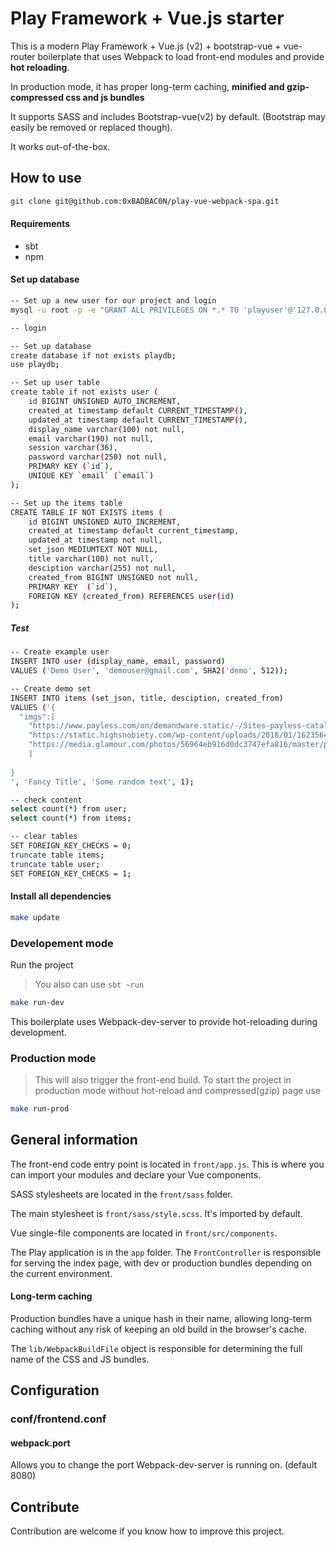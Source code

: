 # Play Framework + Vue.js starter

This is a modern Play Framework + Vue.js (v2) + bootstrap-vue + vue-router boilerplate that uses Webpack
to load front-end modules and provide **hot reloading**.

In production mode, it has proper 
long-term caching, **minified and gzip-compressed css and js bundles**

It supports SASS and includes Bootstrap-vue(v2) by default. (Bootstrap may easily be 
removed or replaced though).

It works out-of-the-box.

## How to use
```bash
git clone git@github.com:0xBADBAC0N/play-vue-webpack-spa.git
```

#### Requirements
* sbt
* npm

#### Set up database
```bash
-- Set up a new user for our project and login
mysql -u root -p -e "GRANT ALL PRIVILEGES ON *.* TO 'playuser'@'127.0.0.1' IDENTIFIED BY 'CHANGEME';"
```

```bash
-- login

```

```bash
-- Set up database
create database if not exists playdb;
use playdb;

-- Set up user table
create table if not exists user (
	id BIGINT UNSIGNED AUTO_INCREMENT, 
	created_at timestamp default CURRENT_TIMESTAMP(),
	updated_at timestamp default CURRENT_TIMESTAMP(),
	display_name varchar(100) not null,
	email varchar(190) not null,
	session varchar(36),
	password varchar(250) not null,
	PRIMARY KEY (`id`),
	UNIQUE KEY `email` (`email`)
);

-- Set up the items table
CREATE TABLE IF NOT EXISTS items (
	id BIGINT UNSIGNED AUTO_INCREMENT, 
	created_at timestamp default current_timestamp,
	updated_at timestamp not null,
	set_json MEDIUMTEXT NOT NULL,
	title varchar(100) not null,
	desciption varchar(255) not null,
	created_from BIGINT UNSIGNED not null,
	PRIMARY KEY  (`id`),
	FOREIGN KEY (created_from) REFERENCES user(id)
);
```

##### Test
```bash
-- Create example user
INSERT INTO user (display_name, email, password)
VALUES ('Demo User', 'demouser@gmail.com', SHA2('demo', 512));

-- Create demo set
INSERT INTO items (set_json, title, desciption, created_from)
VALUES ('{
  "imgs":[
    "https://www.payless.com/on/demandware.static/-/Sites-payless-catalog/default/dw3f92e00f/images/hi-res/173951_6_1400x1400.jpg",
    "https://static.highsnobiety.com/wp-content/uploads/2018/01/16235640/2-chainz-versace-sneaker-exclusive-look-000.jpg",
    "https://media.glamour.com/photos/56964eb916d0dc3747efa816/master/pass/fashion-2014-08-26-kenzo-tiger-eye-print-sneakers-main.jpg"
    ]
  
}
', 'Fancy Title', 'Some random text', 1);

-- check content
select count(*) from user;
select count(*) from items;

-- clear tables
SET FOREIGN_KEY_CHECKS = 0;
truncate table items;
truncate table user;
SET FOREIGN_KEY_CHECKS = 1;
```

#### Install all dependencies

```bash
make update
```

### Developement mode
Run the project
> You also can use `sbt ~run`

```bash
make run-dev
```
This boilerplate uses Webpack-dev-server to provide hot-reloading during development.

### Production mode
> This will also trigger the front-end build.
To start the project in production mode without hot-reload and compressed(gzip) page use
```bash
make run-prod
```

## General information
The front-end code entry point is located in `front/app.js`. This is where you can import your modules
and declare your Vue components.

SASS stylesheets are located in the `front/sass` folder.

The main stylesheet is `front/sass/style.scss`. It's imported by default.

Vue single-file components are located in `front/src/components`.

The Play application is in the `app` folder. The `FrontController` is responsible for
serving the index page, with dev or production bundles depending on the current environment.

#### Long-term caching

Production bundles have a unique hash in their name, allowing long-term caching without any
risk of keeping an old build in the browser's cache.

The `lib/WebpackBuildFile` object is responsible for determining the full 
name of the CSS and JS bundles.

## Configuration

### conf/frontend.conf

#### webpack.port
Allows you to change the port Webpack-dev-server is running on. (default 8080)

## Contribute

Contribution are welcome if you know how to improve this project.
